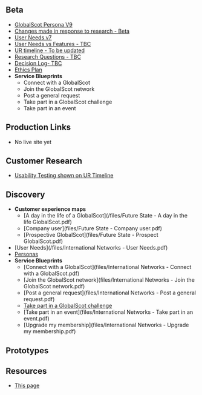## Beta

- [GlobalScot Persona V9](files/Personas_IN_v9.pdf)
- [Changes made in response to research - Beta](files/GSchangesV11.pdf)
- [User Needs v7](files/User_needs_beta_V7.pdf)
- [User Needs vs Features - TBC](#)
- [UR timeline - To be updated](timeline)
- [Research Questions - TBC](#)
- [Decision Log- TBC](#)
- [Ethics Plan](files/ethics_plan_IN_v0.9.pdf)
- **Service Blueprints**
  - Connect with a GlobalScot
  - Join the GlobalScot network
  - Post a general request
  - Take part in a GlobalScot challenge
  - Take part in an event

## Production Links
- No live site yet

## Customer Research
- [Usability Testing shown on UR Timeline](timeline)


## Discovery
- **Customer experience maps**
   - [A day in the life of a GlobalScot](/files/Future State - A day in the life GlobalScot.pdf)
   - [Company user](files/Future State - Company user.pdf)
   - [Prospective GlobalScot](files/Future State - Prospect GlobalScot.pdf)
- [User Needs](/files/International Networks - User Needs.pdf)
- [Personas](/files/Scotland_PLC_Personas.pdf)
- **Service Blueprints**
  - [Connect with a GlobalScot](files/International Networks - Connect with a GlobalScot.pdf)
  - [Join the GlobalScot network](files/International Networks - Join the GlobalScot network.pdf)
  - [Post a general request](files/International Networks - Post a general request.pdf)
  - [Take part in a GlobalScot challenge](files/InternationalNetworks-TakePart.pdf)
  - [Take part in an event](files/International Networks - Take part in an event.pdf)
  - [Upgrade my membership](files/International Networks - Upgrade my membership.pdf)  


## Prototypes

## Resources
- [This page](https://scotentsd.github.io/international/)





